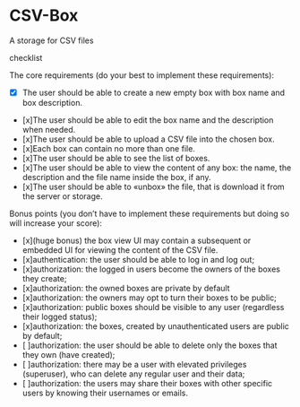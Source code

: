 # CSV-Box

A storage for CSV files

checklist

The core requirements (do your best to implement these requirements): 
- [x] The user should be able to create a new empty box with box name and box description.
- [x]The user should be able to edit the box name and the description when needed.
- [x]The user should be able to upload a CSV file into the chosen box.
- [x]Each box can contain no more than one file.
- [x]The user should be able to see the list of boxes.
- [x]The user should be able to view the content of any box: the name, the description and
the file name inside the box, if any.
- [x]The user should be able to «unbox» the file, that is download it from the server or
storage.


Bonus points (you don’t have to implement these requirements but doing so will increase your score):
- [x](huge bonus) the box view UI may contain a subsequent or embedded UI for viewing the content of the CSV file.
- [x]authentication: the user should be able to log in and log out;
- [x]authorization: the logged in users become the owners of the boxes they create;
- [x]authorization: the owned boxes are private by default
- [x]authorization: the owners may opt to turn their boxes to be public;
- [x]authorization: public boxes should be visible to any user (regardless their logged status);
- [x]authorization: the boxes, created by unauthenticated users are public by default;
- [ ]authorization: the user should be able to delete only the boxes that they own (have
created);
- [ ]authorization: there may be a user with elevated privileges (superuser), who can delete
any regular user and their data;
- [ ]authorization: the users may share their boxes with other specific users by knowing their
usernames or emails.
